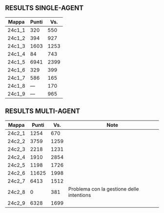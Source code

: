 ## RESULTS SINGLE-AGENT

| Mappa      | Punti | Vs. |
|------------|-------|-----|
| 24c1_1     | 320   | 550 |
| 24c1_2     | 394   | 927 |
| 24c1_3     | 1603  | 1253 |
| 24c1_4     | 84    | 743 |
| 24c1_5     | 6941  | 2399 |
| 24c1_6     | 329   | 399 |
| 24c1_7     | 586   | 165 |
| 24c1_8     | —     | 170 |
| 24c1_9     | —     | 965 |

## RESULTS MULTI-AGENT

| Mappa      | Punti  | Vs.  | Note |
|------------|--------|------|------|
| 24c2_1     | 1254   | 670  |      |
| 24c2_2     | 3759   | 1259 |      |
| 24c2_3     | 2218   | 1231 |      |
| 24c2_4     | 1910   | 2854 |      |
| 24c2_5     | 1198   | 1726 |      |
| 24c2_6     | 11625  | 1998 |      |
| 24c2_7     | 6413   | 1512 |      |
| 24c2_8     | 0      | 381  | Problema con la gestione delle intentions |
| 24c2_9     | 6328   | 1699 |      |
